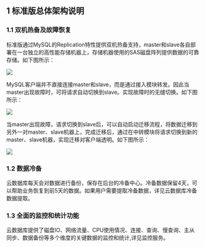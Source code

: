 ## 1 标准版总体架构说明

### 1.1 双机热备及故障恢复

标准版通过MySQL的Replication特性提供双机热备支持，master和slave各自部署在一台独立的高性能存储机器上，存储机器使用的SAS磁盘阵列提供数据的可靠存储。如下图所示：

![](http://imgcache.tce.fsphere.cn/static/qzonestyle.gtimg.cn/qzone/vas/opensns/res/img/yunshujukubiaozhunbanshuoming-1.png)

MySQL客户端并不直接连接master和slave，而是通过接入模块转发。因此当master出现故障时，可将请求自动切换到slave。实现故障时的无缝切换。如下图所示：

![](http://imgcache.tce.fsphere.cn/static/qzonestyle.gtimg.cn/qzone/vas/opensns/res/img/yunshujukubiaozhunbanshuoming-2.png)

当master出现故障，请求切换到slave后，可以自动启动迁移流程，将数据迁移到另外一对master、slave机器上，完成迁移后，通过在中转模块将请求切换到新的master、slave机器，实现迁移对客户端透明。如下图所示：

![](http://imgcache.tce.fsphere.cn/static/qzonestyle.gtimg.cn/qzone/vas/opensns/res/img/yunshujukubiaozhunbanshuoming-3.png)

### 1.2 数据冷备

云数据库每天会对数据进行备份，保存在后台的冷备中心。冷备数据保留4天，可以帮助业务恢复到前5天的数据。如果用户需要提取冷备数据，详见云数据库冷备数据提取。

### 1.3 全面的监控和统计功能

云数据库提供了磁盘IO、网络流量、CPU使用情况、连接、查询、慢查询、主从同步、数据备份等多个维度的关键数据的监控和统计,详见监控服务。